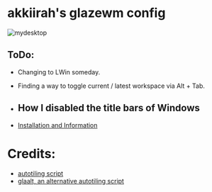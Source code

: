 # akkiirah's glazewm config

![mydesktop](https://github.com/akkiirah/glazeConfig/assets/46369555/e04e0688-5a81-43cd-b63c-911a0b96ac3a)

## ToDo:
- Changing to LWin someday.
- Finding a way to toggle current / latest workspace via Alt + Tab.

- ## How I disabled the title bars of Windows
- [Installation and Information](https://github.com/akkiirah/TitlelessWindows)

# Credits:
- [autotiling script](https://github.com/cigh033/GlazeWM-autotiling-python)
- [glaalt, an alternative autotiling script](https://github.com/ParasiteDelta/GlaAlt) 

